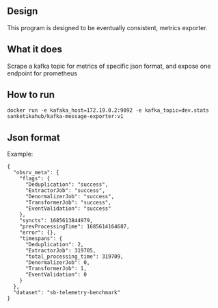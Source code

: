 ## Design

This program is designed to be eventually consistent, metrics exporter.

## What it does

Scrape a kafka topic for metrics of specific json format, and expose one endpoint for prometheus

## How to run

`docker run -e kafaka_host=172.19.0.2:9092 -e kafka_topic=dev.stats sanketikahub/kafka-message-exporter:v1`

## Json format

Example:
```
{
  "obsrv_meta": {
    "flags": {
      "Deduplication": "success",
      "ExtractorJob": "success",
      "DenormalizerJob": "success",
      "TransformerJob": "success",
      "EventValidation": "success"
    },
    "syncts": 1685613844979,
    "prevProcessingTime": 1685614164687,
    "error": {},
    "timespans": {
      "Deduplication": 2,
      "ExtractorJob": 319705,
      "total_processing_time": 319709,
      "DenormalizerJob": 0,
      "TransformerJob": 1,
      "EventValidation": 0
    }
  },
  "dataset": "sb-telemetry-benchmark"
}
```
